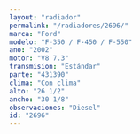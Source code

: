 ```yaml
---
layout: "radiador"
permalink: "/radiadores/2696/"
marca: "Ford"
modelo: "F-350 / F-450 / F-550"
ano: "2002"
motor: "V8 7.3"
transmision: "Estándar"
parte: "431390"
clima: "Con clima"
alto: "26 1/2"
ancho: "30 1/8"
observaciones: "Diesel"
id: "2696"
---
```


